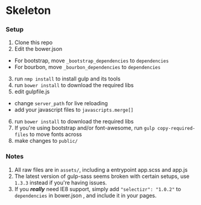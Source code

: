 # Skeleton

### Setup

1. Clone this repo
2. Edit the bower.json
  * For bootstrap, move `_bootstrap_dependencies` to `dependencies`
  * For bourbon, move `_bourbon_dependencies` to `dependencies`
3. run `nmp install` to install gulp and its tools
4. run `bower install` to download the required libs
5. edit gulpfile.js
  * change `server_path` for live reloading
  * add your javascript files to `javascripts.merge[]`
6. run `bower install` to download the required libs
7. If you're using bootstrap and/or font-awesome, run `gulp copy-required-files` to move fonts across
8. make changes to `public/` 

### Notes

1. All raw files are in `assets/`, including a entrypoint app.scss and app.js
3. The latest version of gulp-sass seems broken with certain setups, use `1.3.3` instead if you're having issues.
4. If you ***really*** need IE8 support, simply add `"selectizr": "1.0.2"` to `dependencies` in bower.json , and include it in your pages.
